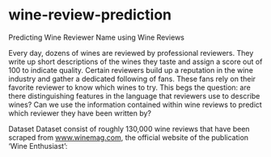 # wine-review-prediction
Predicting Wine Reviewer Name using Wine Reviews

Every day, dozens of wines are reviewed by professional reviewers. They write up short descriptions of the wines they taste and assign a score out of 100 to indicate quality. Certain reviewers build up a reputation in the wine industry and gather a dedicated following of fans. These fans rely on their favorite reviewer to know which wines to try.
This begs the question: are there distinguishing features in the language that reviewers use to describe wines? Can we use the information contained within wine reviews to predict which reviewer they have been written by?


Dataset
Dataset consist of roughly 130,000 wine reviews that have been scraped from www.winemag.com, the official website of the publication ‘Wine Enthusiast’:

